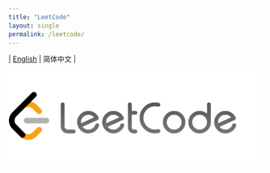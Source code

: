 ```yaml
---
title: "LeetCode"
layout: single
permalink: /leetcode/
---
```


| [English](../leetcode_en/) | 简体中文 |

![leetcode-logo](../assets/images/leetcode-logo.png)